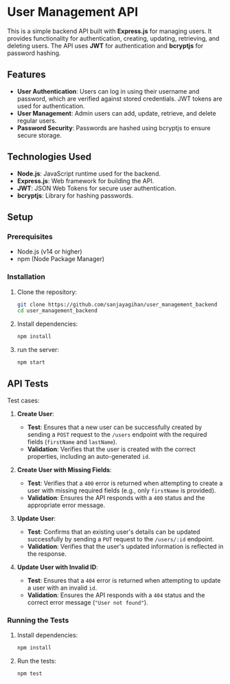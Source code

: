 # User Management API

This is a simple backend API built with **Express.js** for managing users. It provides functionality for authentication, creating, updating, retrieving, and deleting users. The API uses **JWT** for authentication and **bcryptjs** for password hashing.

## Features

- **User Authentication**: Users can log in using their username and password, which are verified against stored credentials. JWT tokens are used for authentication.
- **User Management**: Admin users can add, update, retrieve, and delete regular users.
- **Password Security**: Passwords are hashed using bcryptjs to ensure secure storage.

## Technologies Used

- **Node.js**: JavaScript runtime used for the backend.
- **Express.js**: Web framework for building the API.
- **JWT**: JSON Web Tokens for secure user authentication.
- **bcryptjs**: Library for hashing passwords.

## Setup

### Prerequisites

- Node.js (v14 or higher)
- npm (Node Package Manager)

### Installation

1. Clone the repository:
   ```bash
   git clone https://github.com/sanjayagihan/user_management_backend
   cd user_management_backend

2. Install dependencies:
   ```bash
   npm install

3. run the server:
   ```bash
   npm start

## API Tests

Test cases:

1. **Create User**:
   - **Test**: Ensures that a new user can be successfully created by sending a `POST` request to the `/users` endpoint with the required fields (`firstName` and `lastName`).
   - **Validation**: Verifies that the user is created with the correct properties, including an auto-generated `id`.

2. **Create User with Missing Fields**:
   - **Test**: Verifies that a `400` error is returned when attempting to create a user with missing required fields (e.g., only `firstName` is provided).
   - **Validation**: Ensures the API responds with a `400` status and the appropriate error message.

3. **Update User**:
   - **Test**: Confirms that an existing user's details can be updated successfully by sending a `PUT` request to the `/users/:id` endpoint.
   - **Validation**: Verifies that the user's updated information is reflected in the response.

4. **Update User with Invalid ID**:
   - **Test**: Ensures that a `404` error is returned when attempting to update a user with an invalid `id`.
   - **Validation**: Ensures the API responds with a `404` status and the correct error message (`"User not found"`).

### Running the Tests

1. Install dependencies:
   ```bash
   npm install

1. Run the tests:
   ```bash
   npm test
